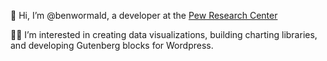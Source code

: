 👋 Hi, I’m @benwormald, a developer at the [Pew Research Center](https://github.com/pewresearch)

👨‍💻 I’m interested in creating data visualizations, building charting libraries, and developing Gutenberg blocks for Wordpress. 

<!---
benwormald/benwormald is a ✨ special ✨ repository because its `README.md` (this file) appears on your GitHub profile.
You can click the Preview link to take a look at your changes.
--->
